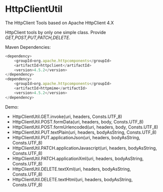 # HttpClientUtil
The HttpClient Tools based on Apache HttpClient 4.X

HttpClient tools by only one simple class. Provide *GET,POST,PUT,PATCH,DELETE*.

Maven Dependencies:

``` javascript
<dependency>
    <groupId>org.apache.httpcomponents</groupId>
    <artifactId>httpclient</artifactId>
    <version>4.5.2</version>
</dependency>
<dependency>
    <groupId>org.apache.httpcomponents</groupId>
    <artifactId>httpmime</artifactId>
    <version>4.5.2</version>
</dependency>
```

Demo:

- HttpClientUtil.GET.invoke(uri, headers, Consts.UTF_8)
- HttpClientUtil.POST.formData(uri, headers, body, Consts.UTF_8)
- HttpClientUtil.POST.formUrlencoded(uri, headers, body, Consts.UTF_8)
- HttpClientUtil.PUT.textPlain(uri, headers, bodyAsString, Consts.UTF_8)
- HttpClientUtil.PUT.applicationJson(uri, headers, bodyAsString, Consts.UTF_8)
- HttpClientUtil.PATCH.applicationJavascript(uri, headers, bodyAsString, Consts.UTF_8)
- HttpClientUtil.PATCH.applicationXml(uri, headers, bodyAsString, Consts.UTF_8)
- HttpClientUtil.DELETE.textXml(uri, headers, bodyAsString, Consts.UTF_8)
- HttpClientUtil.DELETE.textHtml(uri, headers, bodyAsString, Consts.UTF_8)
